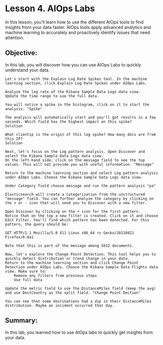 # Lesson 4. AIOps Labs

In this lesson, you’ll learn how to use the different AIOps tools to find insights from your data faster. AIOps tools apply advanced analytics and machine learning to accurately and proactively identify issues that need attention.

## Objective:

In this lab, you will discover how you can use AIOps Labs to quickly understand your data.

    Let's start with the Explain Log Rate Spikes tool. In the machine learning section, click Explain Log Rate Spikes under AIOps Labs.

    Analyze the log rate of the Kibana Sample Data Logs data view.
    Update the time range to use the full data.

    You will notice a spike in the histogram, click on it to start the analysis. "Spike"

    The analysis will automatically start and you'll get results in a few seconds. Which field has the highest impact on this spike?
    Solution

    What clientip is the origin of this log spike? How many docs are from this IP?
    Solution

    Next, let's focus on the Log pattern analysis. Open Discover and select the Kibana Sample Data Logs data view.
    On the left-hand side, click on the message field to see the top values. This will not provide you with useful information. "Message"

    Return to the machine learning section and select Log pattern analysis under AIOps Labs. Choose the Kibana Sample Data Logs data view.

    Under Category field choose message and run the pattern analysis "pa"

    Elasticsearch will create a categorization from the unstructured "message" field. You can further analyze the category by clicking on the + or - icon that will send you to Discover with a new filter.

    Open Discover by clicking on the + icon for the first pattern.
    Notice that on the top a new filter is created. Click on it and choose Edit Filter. You'll find which pattern has been detected. For this pattern, the query should be:

    GET HTTP/1.1 Mozilla/5.0 X11 Linux x86_64 rv Gecko/20110421 Firefox/6.0a1

    Note that this is part of the message among 5632 documents.

    Now, let's explore the Change Point Detection. This tool helps you to quickly detect distribution or trend change in your data.
    Return to the machine learning section and click Change Point Detection under AIOps Labs. Choose the Kibana Sample Data Flights data view. Make sure to:
        Remove any filters from previous steps
        Use full data

    Update the metric field to use the DistanceMiles field (keep the avg) and use DestCountry as the split field. "Change Point Dection"

    You can see that some destinations had a dip in their DistanceMiles distribution. Maybe an incident occurred that day.

## Summary:

In this lab, you learned how to use AIOps labs to quickly get insights from your data.
